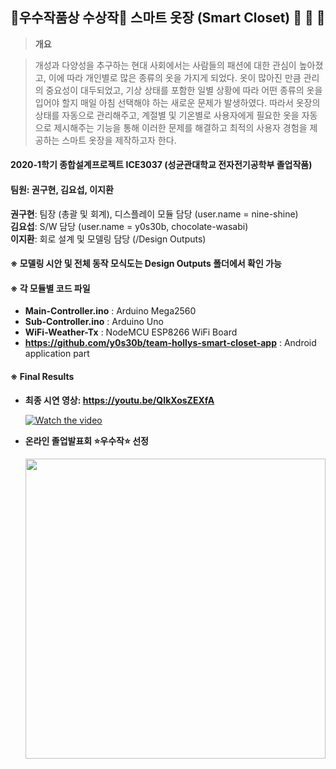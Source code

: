 ## :star2:우수작품상 수상작:star2:  스마트 옷장 (Smart Closet) :shirt: :necktie: :dress:  
> **개요**

> 개성과 다양성을 추구하는 현대 사회에서는 사람들의 패션에 대한 관심이 높아졌고, 이에 따라 개인별로 많은 종류의 옷을 가지게 되었다. 옷이 많아진 만큼 관리의 중요성이 대두되었고, 기상 상태를 포함한 일별 상황에 따라 어떤 종류의 옷을 입어야 할지 매일 아침 선택해야 하는 새로운 문제가 발생하였다. 따라서 옷장의 상태를 자동으로 관리해주고, 계절별 및 기온별로 사용자에게 필요한 옷을 자동으로 제시해주는 기능을 통해 이러한 문제를 해결하고 최적의 사용자 경험을 제공하는 스마트 옷장을 제작하고자 한다.

#### 2020-1학기 종합설계프로젝트 ICE3037 (성균관대학교 전자전기공학부 졸업작품)  
#### 팀원: 권구현, 김요섭, 이지환  
 **권구현**: 팀장 (총괄 및 회계), 디스플레이 모듈 담당 (user.name = nine-shine)  
 **김요섭**: S/W 담당 (user.name = y0s30b, chocolate-wasabi)  
 **이지환**: 회로 설계 및 모델링 담당 (/Design Outputs)  

#### ※ 모델링 시안 및 전체 동작 모식도는 Design Outputs 폴더에서 확인 가능
#### ※ 각 모듈별 코드 파일
 - **Main-Controller.ino** : Arduino Mega2560  
 - **Sub-Controller.ino** : Arduino Uno  
 - **WiFi-Weather-Tx** : NodeMCU ESP8266 WiFi Board  
 - **https://github.com/y0s30b/team-hollys-smart-closet-app** : Android application part

#### ※ Final Results
 - **최종 시연 영상: https://youtu.be/QIkXosZEXfA**  
 
   [![Watch the video](https://img.youtube.com/vi/QIkXosZEXfA/hqdefault.jpg)](https://youtu.be/QIkXosZEXfA)  

 - **온라인 졸업발표회 :star:우수작:star: 선정**  
   <div>
      <img width="480" src="https://github.com/y0s30b/team-hollys-smart-closet/blob/master/%EC%9A%B0%EC%88%98%EC%9E%91%ED%92%88%EC%83%81%20%EC%83%81%EC%9E%A5%20Team%20Hollys.JPG" />
   </div>
